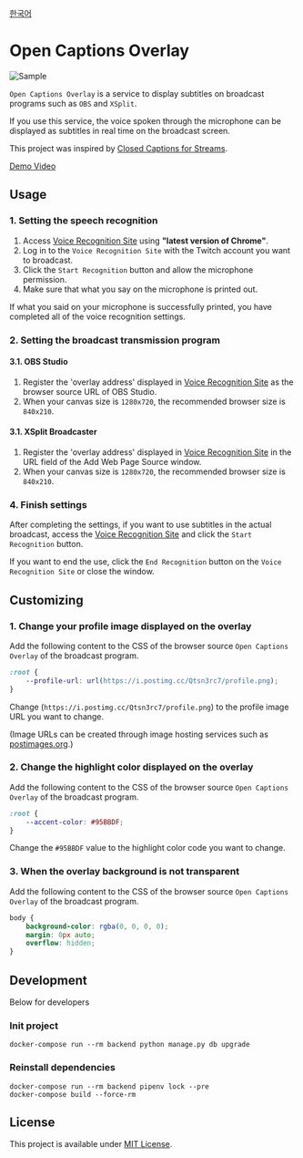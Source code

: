 [한국어](https://github.com/yf-dev/OpenCaptionsOverlay)

# Open Captions Overlay

![Sample](./sample.gif)

`Open Captions Overlay` is a service to display subtitles on broadcast programs such as `OBS` and `XSplit`.

If you use this service, the voice spoken through the microphone can be displayed as subtitles in real time on the broadcast screen.

This project was inspired by [Closed Captions for Streams](https://www.twitch.tv/ext/xxwoffr2lnpxrgpq228mawvdgxetip).

[Demo Video](https://youtu.be/CAIVO6aMgs4)

## Usage

### 1. Setting the speech recognition

1. Access [Voice Recognition Site](https://cc-overlay.update.sh/recognition) using __"latest version of Chrome"__.
2. Log in to the `Voice Recognition Site` with the Twitch account you want to broadcast.
3. Click the `Start Recognition` button and allow the microphone permission.
4. Make sure that what you say on the microphone is printed out.

If what you said on your microphone is successfully printed, you have completed all of the voice recognition settings.

### 2. Setting the broadcast transmission program

#### 3.1. OBS Studio

1. Register the 'overlay address' displayed in [Voice Recognition Site](https://cc-overlay.update.sh/recognition) as the browser source URL of OBS Studio.
2. When your canvas size is `1280x720`, the recommended browser size is `840x210`.

#### 3.1. XSplit Broadcaster

1. Register the 'overlay address' displayed in [Voice Recognition Site](https://cc-overlay.update.sh/recognition) in the URL field of the Add Web Page Source window.
2. When your canvas size is `1280x720`, the recommended browser size is `840x210`.

### 4. Finish settings

After completing the settings, if you want to use subtitles in the actual broadcast, access the [Voice Recognition Site](https://cc-overlay.update.sh/recognition) and click the `Start Recognition` button.

If you want to end the use, click the `End Recognition` button on the `Voice Recognition Site` or close the window.

## Customizing

### 1. Change your profile image displayed on the overlay

Add the following content to the CSS of the browser source `Open Captions Overlay` of the broadcast program.

```css
:root {
    --profile-url: url(https://i.postimg.cc/Qtsn3rc7/profile.png);
}
```

Change (`https://i.postimg.cc/Qtsn3rc7/profile.png`) to the profile image URL you want to change.

(Image URLs can be created through image hosting services such as [postimages.org](https://postimages.org/).)

### 2. Change the highlight color displayed on the overlay

Add the following content to the CSS of the browser source `Open Captions Overlay` of the broadcast program.

```css
:root {
    --accent-color: #95BBDF;
}
```

Change the `#95BBDF` value to the highlight color code you want to change.

### 3. When the overlay background is not transparent

Add the following content to the CSS of the browser source `Open Captions Overlay` of the broadcast program.

```css
body {
    background-color: rgba(0, 0, 0, 0);
    margin: 0px auto;
    overflow: hidden;
}
```

## Development

Below for developers

### Init project

```
docker-compose run --rm backend python manage.py db upgrade
```

### Reinstall dependencies

```
docker-compose run --rm backend pipenv lock --pre
docker-compose build --force-rm
```

## License

This project is available under [MIT License](./LICENSE).
